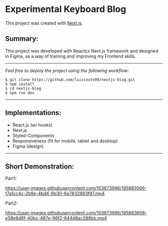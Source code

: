 # Experimental Keyboard Blog

This project was created with [Next.js](https://nextjs.org/learn).

## Summary:

This project was developed with Reactçs Next.js framework and designed in Figma, as a way of training and improving my Frontend skills.

***

*Feel free to deploy the project using the following workflow:*
```
$ git clone https://github.com/luiscouto99/nextjs-blog.git
$ npm install
$ cd nextjs-blog
$ npm run dev
```

***

## Implementations:

- React.js (w/ hooks)
- Next.js
- Styled-Components
- Responsiveness (fit for mobile, tablet and desktop)
- Figma (design)

***

## Short Demonstration:
Part1:

https://user-images.githubusercontent.com/103673996/195883566-f7a1cc4c-2b9e-4bd4-9b30-6e7832893f97.mp4

Part2:

https://user-images.githubusercontent.com/103673996/195883608-e58e8d6f-40bc-487e-96f2-844d8ac288bb.mp4

